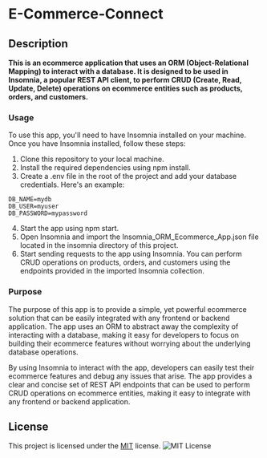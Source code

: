 # E-Commerce-Connect

## Description 
**This is an ecommerce application that uses an ORM (Object-Relational Mapping) to interact with a database. It is designed to be used in Insomnia, a popular REST API client, to perform CRUD (Create, Read, Update, Delete) operations on ecommerce entities such as products, orders, and customers.**

### Usage
To use this app, you'll need to have Insomnia installed on your machine. Once you have Insomnia installed, follow these steps:

1. Clone this repository to your local machine.
2. Install the required dependencies using npm install.
3. Create a .env file in the root of the project and add your database credentials. Here's an example:

``` 
DB_NAME=mydb
DB_USER=myuser
DB_PASSWORD=mypassword

```
4. Start the app using npm start.
5. Open Insomnia and import the Insomnia_ORM_Ecommerce_App.json file located in the insomnia directory of this project.
6. Start sending requests to the app using Insomnia. You can perform CRUD operations on products, orders, and customers using the endpoints provided in the imported Insomnia collection.

 
### Purpose 
The purpose of this app is to provide a simple, yet powerful ecommerce solution that can be easily integrated with any frontend or backend application. The app uses an ORM to abstract away the complexity of interacting with a database, making it easy for developers to focus on building their ecommerce features without worrying about the underlying database operations.

By using Insomnia to interact with the app, developers can easily test their ecommerce features and debug any issues that arise. The app provides a clear and concise set of REST API endpoints that can be used to perform CRUD operations on ecommerce entities, making it easy to integrate with any frontend or backend application.


## License
This project is licensed under the [MIT](https://opensource.org/licenses/MIT) license.
    ![MIT License](https://img.shields.io/badge/License-MIT-yellow.svg)
